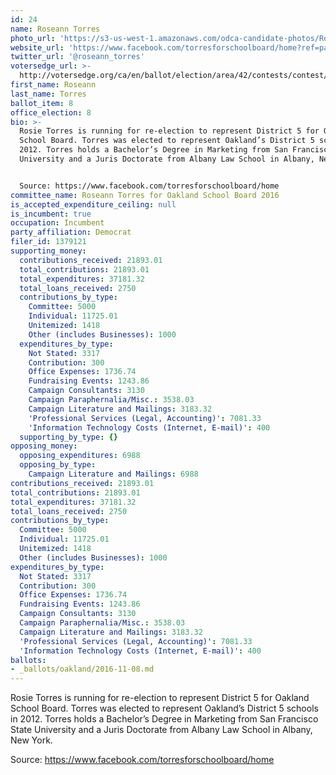 ```yaml
---
id: 24
name: Roseann Torres
photo_url: 'https://s3-us-west-1.amazonaws.com/odca-candidate-photos/Roseann-Torres.png'
website_url: 'https://www.facebook.com/torresforschoolboard/home?ref=page_internal'
twitter_url: '@roseann_torres'
votersedge_url: >-
  http://votersedge.org/ca/en/ballot/election/area/42/contests/contest/13218/candidate/130701?&county=Alameda%20County&election_authority_id=1
first_name: Roseann
last_name: Torres
ballot_item: 8
office_election: 8
bio: >-
  Rosie Torres is running for re-election to represent District 5 for Oakland
  School Board. Torres was elected to represent Oakland’s District 5 schools in
  2012. Torres holds a Bachelor’s Degree in Marketing from San Francisco State
  University and a Juris Doctorate from Albany Law School in Albany, New York.  


  Source: https://www.facebook.com/torresforschoolboard/home
committee_name: Roseann Torres for Oakland School Board 2016
is_accepted_expenditure_ceiling: null
is_incumbent: true
occupation: Incumbent
party_affiliation: Democrat
filer_id: 1379121
supporting_money:
  contributions_received: 21893.01
  total_contributions: 21893.01
  total_expenditures: 37181.32
  total_loans_received: 2750
  contributions_by_type:
    Committee: 5000
    Individual: 11725.01
    Unitemized: 1418
    Other (includes Businesses): 1000
  expenditures_by_type:
    Not Stated: 3317
    Contribution: 300
    Office Expenses: 1736.74
    Fundraising Events: 1243.86
    Campaign Consultants: 3130
    Campaign Paraphernalia/Misc.: 3538.03
    Campaign Literature and Mailings: 3183.32
    'Professional Services (Legal, Accounting)': 7081.33
    'Information Technology Costs (Internet, E-mail)': 400
  supporting_by_type: {}
opposing_money:
  opposing_expenditures: 6988
  opposing_by_type:
    Campaign Literature and Mailings: 6988
contributions_received: 21893.01
total_contributions: 21893.01
total_expenditures: 37181.32
total_loans_received: 2750
contributions_by_type:
  Committee: 5000
  Individual: 11725.01
  Unitemized: 1418
  Other (includes Businesses): 1000
expenditures_by_type:
  Not Stated: 3317
  Contribution: 300
  Office Expenses: 1736.74
  Fundraising Events: 1243.86
  Campaign Consultants: 3130
  Campaign Paraphernalia/Misc.: 3538.03
  Campaign Literature and Mailings: 3183.32
  'Professional Services (Legal, Accounting)': 7081.33
  'Information Technology Costs (Internet, E-mail)': 400
ballots:
- _ballots/oakland/2016-11-08.md
---
```

Rosie Torres is running for re-election to represent District 5 for Oakland School Board. Torres was elected to represent Oakland’s District 5 schools in 2012. Torres holds a Bachelor’s Degree in Marketing from San Francisco State University and a Juris Doctorate from Albany Law School in Albany, New York.  

Source: https://www.facebook.com/torresforschoolboard/home
